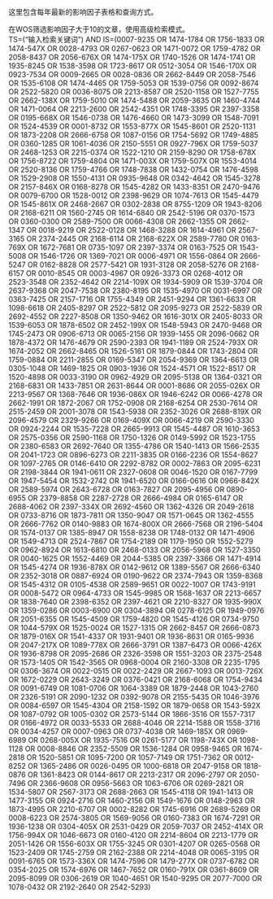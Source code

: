 这里包含每年最新的影响因子表格和查询方式。

在WOS筛选影响因子大于10的文章，使用高级检索模式。  
  TS=(“输入检索关键词”) AND IS=(0007-9235 OR 1474-1784 OR 1756-1833 OR 1474-547X OR 0028-4793 OR 0267-0623 OR 1471-0072 OR 1759-4782 OR 2058-8437 OR 2056-676X OR 1474-175X OR 1740-1526 OR 1474-1741 OR 1935-8245 OR 1538-3598 OR 1723-8617 OR 0512-3054 OR 1546-170X OR 0923-7534 OR 0009-2665 OR 0028-0836 OR 2662-8449 OR 2058-7546 OR 1535-6108 OR 1474-4465 OR 1759-5053 OR 1539-0756 OR 0092-8674 OR 2522-5820 OR 0036-8075 OR 2213-8587 OR 2520-1158 OR 1527-7755 OR 2662-138X OR 1759-5010 OR 1474-5488 OR 2059-3635 OR 1460-4744 OR 1471-0064 OR 2213-2600 OR 2542-4351 OR 1748-3395 OR 2397-3358 OR 0195-668X OR 1546-0738 OR 1476-4660 OR 1473-3099 OR 1548-7091 OR 1524-4539 OR 0001-8732 OR 1553-877X OR 1545-8601 OR 2520-1131 OR 1873-2208 OR 2666-6758 OR 1087-0156 OR 1754-5692 OR 1749-4885 OR 0360-1285 OR 1061-4036 OR 2150-5551 OR 0927-796X OR 1759-5037 OR 2468-1253 OR 2215-0374 OR 1522-1210 OR 2159-8290 OR 1758-678X OR 1756-8722 OR 1759-4804 OR 1471-003X OR 1759-507X OR 1553-4014 OR 2520-8136 OR 1759-4766 OR 1748-7838 OR 1432-0754 OR 1476-4598 OR 1529-2908 OR 1550-4131 OR 0935-9648 OR 0342-4642 OR 1545-3278 OR 2157-846X OR 0168-8278 OR 1545-4282 OR 1433-8351 OR 2470-9476 OR 0079-6700 OR 1528-0012 OR 2398-9629 OR 1074-7613 OR 1545-4479 OR 1545-861X OR 2468-2667 OR 0302-2838 OR 8755-1209 OR 1943-8206 OR 2168-6211 OR 1560-2745 OR 1614-6840 OR 2542-5196 OR 0370-1573 OR 0360-0300 OR 2589-7500 OR 0066-4308 OR 2662-1355 OR 2662-1347 OR 0018-9219 OR 2522-0128 OR 1468-3288 OR 1614-4961 OR 2567-3165 OR 2374-2445 OR 2168-6114 OR 2168-622X OR 2589-7780 OR 0163-769X OR 1672-7681 OR 0735-1097 OR 2397-3374 OR 0163-7525 OR 1543-5008 OR 1546-1726 OR 1369-7021 OR 0006-4971 OR 1556-0864 OR 2666-5247 OR 0162-8828 OR 2577-5421 OR 1931-3128 OR 2058-5276 OR 2168-6157 OR 0010-8545 OR 0003-4967 OR 0926-3373 OR 0268-4012 OR 2523-3548 OR 2352-4642 OR 2214-109X OR 1934-5909 OR 1539-3704 OR 2637-9368 OR 2047-7538 OR 2380-8195 OR 1535-4970 OR 0031-6997 OR 0363-7425 OR 2157-1716 OR 1755-4349 OR 2451-9294 OR 1361-6633 OR 1098-6618 OR 2405-8297 OR 2522-5812 OR 2095-9273 OR 2522-5839 OR 2692-4552 OR 2227-8508 OR 1350-9462 OR 1616-301X OR 2405-8033 OR 1539-6053 OR 1878-6502 OR 2452-199X OR 1548-5943 OR 2470-9468 OR 1745-2473 OR 0906-6713 OR 0065-2156 OR 1939-1455 OR 2096-0662 OR 1878-4372 OR 1476-4679 OR 2590-2393 OR 1941-1189 OR 2524-793X OR 1674-2052 OR 2662-8465 OR 1526-5161 OR 1879-0844 OR 1743-2804 OR 1759-0884 OR 2211-2855 OR 0169-5347 OR 2054-9369 OR 1364-6613 OR 0305-1048 OR 1469-1825 OR 0903-1936 OR 1524-4571 OR 1522-8517 OR 1520-4898 OR 0033-3190 OR 0962-4929 OR 2095-5138 OR 1364-0321 OR 2168-6831 OR 1433-7851 OR 2631-8644 OR 0001-8686 OR 2055-026X OR 2213-9567 OR 1368-7646 OR 1936-086X OR 1946-6242 OR 0066-4278 OR 2662-1991 OR 1872-2067 OR 1752-0908 OR 2168-6254 OR 2530-7614 OR 2515-2459 OR 2001-3078 OR 1543-5938 OR 2352-3026 OR 2688-819X OR 2096-4579 OR 2329-9266 OR 0169-409X OR 0066-4219 OR 2590-3330 OR 0924-2244 OR 1535-7228 OR 2665-9913 OR 1545-4487 OR 1610-3653 OR 2575-0356 OR 2590-1168 OR 1750-1326 OR 0149-5992 OR 1523-1755 OR 2380-6583 OR 2692-7640 OR 1355-4786 OR 1540-1413 OR 1566-2535 OR 2041-1723 OR 0896-6273 OR 2211-3835 OR 0166-2236 OR 1554-8627 OR 1097-2765 OR 0146-6410 OR 2292-8782 OR 0002-7863 OR 2095-6231 OR 2198-3844 OR 1941-0611 OR 2327-0608 OR 0046-1520 OR 0167-7799 OR 1947-5454 OR 1532-2742 OR 1941-6520 OR 0166-0616 OR 0966-842X OR 2589-5974 OR 2643-6728 OR 0163-7827 OR 2095-4956 OR 0890-6955 OR 2379-8858 OR 2287-2728 OR 2666-4984 OR 0165-6147 OR 2688-4062 OR 2397-334X OR 2692-4560 OR 1362-4326 OR 2049-2618 OR 0733-8716 OR 1873-7811 OR 1350-9047 OR 1571-0645 OR 1362-4555 OR 2666-7762 OR 0140-9883 OR 1674-800X OR 2666-7568 OR 2196-5404 OR 1574-0137 OR 1385-8947 OR 1558-8238 OR 1748-0132 OR 1471-4906 OR 1549-4713 OR 2524-7867 OR 1754-2189 OR 1179-1950 OR 1552-5279 OR 0962-8924 OR 1613-6810 OR 2468-0133 OR 2056-5968 OR 1527-3350 OR 0040-1625 OR 1552-4469 OR 2044-5385 OR 2397-3366 OR 1471-4914 OR 1545-4274 OR 1936-878X OR 0142-9612 OR 1389-5567 OR 2666-6340 OR 2352-3018 OR 0887-6924 OR 0190-9622 OR 2374-7943 OR 1359-8368 OR 1545-4312 OR 0105-4538 OR 2589-9651 OR 0022-1007 OR 1743-9191 OR 0008-5472 OR 0964-4733 OR 1545-9985 OR 1568-1637 OR 2213-6657 OR 1838-7640 OR 2398-6352 OR 2397-4621 OR 2210-8327 OR 1935-990X OR 1359-0286 OR 0003-6900 OR 0304-3894 OR 0278-6125 OR 1949-0976 OR 2051-6355 OR 1545-4509 OR 1759-4820 OR 1545-4126 OR 0734-9750 OR 1044-579X OR 1525-0024 OR 1527-1315 OR 2662-8457 OR 2666-0873 OR 1879-016X OR 1541-4337 OR 1931-9401 OR 1936-8631 OR 0165-9936 OR 2047-217X OR 1089-778X OR 2666-3791 OR 1387-6473 OR 0066-426X OR 1936-8798 OR 2095-2686 OR 2326-3598 OR 1551-3203 OR 2375-2548 OR 1573-1405 OR 1542-3565 OR 0968-0004 OR 2160-3308 OR 2235-1795 OR 0306-3674 OR 0022-0515 OR 0022-2429 OR 2667-1093 OR 0013-726X OR 1672-0229 OR 2643-3249 OR 0376-0421 OR 2168-6068 OR 1754-9434 OR 0091-6749 OR 1081-0706 OR 1064-3389 OR 1879-2448 OR 1043-2760 OR 2326-5191 OR 2090-1232 OR 0392-9078 OR 2155-5435 OR 1046-3976 OR 0084-6597 OR 1545-4304 OR 2158-1592 OR 1879-0658 OR 1543-592X OR 1087-0792 OR 1005-0302 OR 2573-5144 OR 1866-3516 OR 1557-7317 OR 0166-4972 OR 0033-5533 OR 2688-4046 OR 2214-1588 OR 1558-3716 OR 0034-4257 OR 0007-0963 OR 0737-4038 OR 1469-185X OR 0969-6989 OR 0268-005X OR 1935-7516 OR 0261-5177 OR 1198-743X OR 1098-1128 OR 0008-8846 OR 2352-5509 OR 1536-1284 OR 0958-9465 OR 1674-2818 OR 1520-5851 OR 1095-7200 OR 1057-7149 OR 1751-7362 OR 0012-8252 OR 1365-2486 OR 0026-0495 OR 1000-6818 OR 2047-9158 OR 1818-0876 OR 1361-8423 OR 0144-8617 OR 2213-2317 OR 2096-2797 OR 2050-7496 OR 2366-9608 OR 0956-5663 OR 1063-6706 OR 0269-2821 OR 1534-5807 OR 2567-3173 OR 2688-2663 OR 1545-4118 OR 1941-1413 OR 1477-3155 OR 0924-2716 OR 1460-2156 OR 1549-1676 OR 0148-2963 OR 1873-4995 OR 2210-6707 OR 0002-8282 OR 1745-6916 OR 2689-5269 OR 0008-6223 OR 2574-3805 OR 1569-9056 OR 0160-7383 OR 1674-7291 OR 1936-1238 OR 0304-405X OR 2531-0429 OR 2059-7037 OR 2452-414X OR 1756-994X OR 1046-6673 OR 0160-4120 OR 2214-8604 OR 2213-1779 OR 2051-1426 OR 1556-603X OR 1755-3245 OR 0301-4207 OR 0265-0568 OR 1523-2409 OR 1745-2759 OR 2162-2388 OR 2214-4048 OR 0065-3195 OR 0091-6765 OR 1573-336X OR 1474-7596 OR 1479-277X OR 0737-6782 OR 0354-2025 OR 1574-6976 OR 1467-7652 OR 0160-791X OR 0361-8609 OR 2095-8099 OR 0306-2619 OR 1040-4651 OR 1540-9295 OR 2077-7000 OR 1078-0432 OR 2192-2640 OR 2542-5293)
